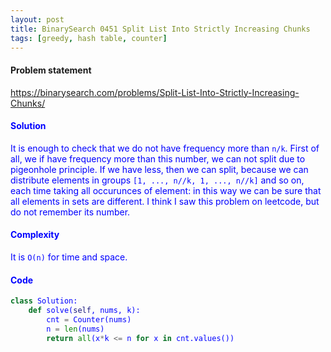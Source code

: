 ```yaml
---
layout: post
title: BinarySearch 0451 Split List Into Strictly Increasing Chunks
tags: [greedy, hash table, counter]
---
```


#### Problem statement

<a href="https://binarysearch.com/problems/Split-List-Into-Strictly-Increasing-Chunks/"> <font color = blue>https://binarysearch.com/problems/Split-List-Into-Strictly-Increasing-Chunks/

#### Solution
It is enough to check that we do not have frequency more than `n/k`. First of all, we if have frequency more than this number, we can not split due to pigeonhole principle. If we have less, then we can split, because we can distribute elements in groups `[1, ..., n//k, 1, ..., n//k]` and so on, each time taking all occurunces of element: in this way we can be sure that all elements in sets are different. I think I saw this problem on leetcode, but do not remember its number.

#### Complexity
It is `O(n)` for time and space.

#### Code
```python
class Solution:
    def solve(self, nums, k):
        cnt = Counter(nums)
        n = len(nums)
        return all(x*k <= n for x in cnt.values())
```

